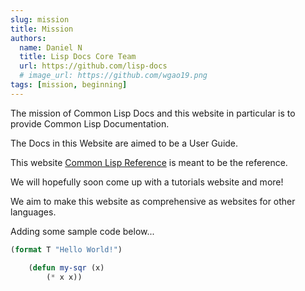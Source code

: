 ```yaml
---
slug: mission
title: Mission
authors:
  name: Daniel N
  title: Lisp Docs Core Team
  url: https://github.com/lisp-docs
  # image_url: https://github.com/wgao19.png
tags: [mission, beginning]
---
```


The mission of Common Lisp Docs and this website in particular is to provide Common Lisp Documentation.

The Docs in this Website are aimed to be a User Guide.

This website [Common Lisp Reference](https://lisp-docs.github.io/cl-language-reference/) is meant to be the reference.

We will hopefully soon come up with a tutorials website and more!

We aim to make this website as comprehensive as websites for other languages.

Adding some sample code below...

```lisp
(format T "Hello World!")
```

```lisp
    (defun my-sqr (x)
        (* x x))
```
